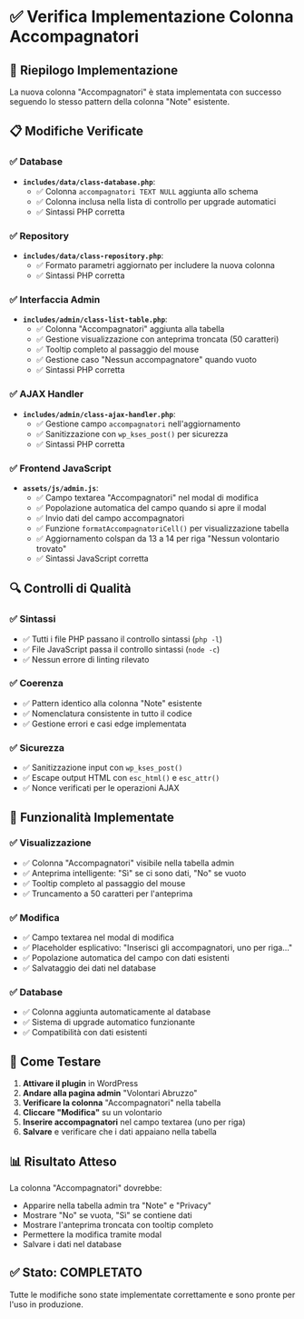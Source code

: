 # ✅ Verifica Implementazione Colonna Accompagnatori

## 🎯 Riepilogo Implementazione

La nuova colonna "Accompagnatori" è stata implementata con successo seguendo lo stesso pattern della colonna "Note" esistente.

## 📋 Modifiche Verificate

### ✅ Database
- **`includes/data/class-database.php`**:
  - ✅ Colonna `accompagnatori TEXT NULL` aggiunta allo schema
  - ✅ Colonna inclusa nella lista di controllo per upgrade automatici
  - ✅ Sintassi PHP corretta

### ✅ Repository
- **`includes/data/class-repository.php`**:
  - ✅ Formato parametri aggiornato per includere la nuova colonna
  - ✅ Sintassi PHP corretta

### ✅ Interfaccia Admin
- **`includes/admin/class-list-table.php`**:
  - ✅ Colonna "Accompagnatori" aggiunta alla tabella
  - ✅ Gestione visualizzazione con anteprima troncata (50 caratteri)
  - ✅ Tooltip completo al passaggio del mouse
  - ✅ Gestione caso "Nessun accompagnatore" quando vuoto
  - ✅ Sintassi PHP corretta

### ✅ AJAX Handler
- **`includes/admin/class-ajax-handler.php`**:
  - ✅ Gestione campo `accompagnatori` nell'aggiornamento
  - ✅ Sanitizzazione con `wp_kses_post()` per sicurezza
  - ✅ Sintassi PHP corretta

### ✅ Frontend JavaScript
- **`assets/js/admin.js`**:
  - ✅ Campo textarea "Accompagnatori" nel modal di modifica
  - ✅ Popolazione automatica del campo quando si apre il modal
  - ✅ Invio dati del campo accompagnatori
  - ✅ Funzione `formatAccompagnatoriCell()` per visualizzazione tabella
  - ✅ Aggiornamento colspan da 13 a 14 per riga "Nessun volontario trovato"
  - ✅ Sintassi JavaScript corretta

## 🔍 Controlli di Qualità

### ✅ Sintassi
- ✅ Tutti i file PHP passano il controllo sintassi (`php -l`)
- ✅ File JavaScript passa il controllo sintassi (`node -c`)
- ✅ Nessun errore di linting rilevato

### ✅ Coerenza
- ✅ Pattern identico alla colonna "Note" esistente
- ✅ Nomenclatura consistente in tutto il codice
- ✅ Gestione errori e casi edge implementata

### ✅ Sicurezza
- ✅ Sanitizzazione input con `wp_kses_post()`
- ✅ Escape output HTML con `esc_html()` e `esc_attr()`
- ✅ Nonce verificati per le operazioni AJAX

## 🚀 Funzionalità Implementate

### ✅ Visualizzazione
- ✅ Colonna "Accompagnatori" visibile nella tabella admin
- ✅ Anteprima intelligente: "Sì" se ci sono dati, "No" se vuoto
- ✅ Tooltip completo al passaggio del mouse
- ✅ Truncamento a 50 caratteri per l'anteprima

### ✅ Modifica
- ✅ Campo textarea nel modal di modifica
- ✅ Placeholder esplicativo: "Inserisci gli accompagnatori, uno per riga..."
- ✅ Popolazione automatica del campo con dati esistenti
- ✅ Salvataggio dei dati nel database

### ✅ Database
- ✅ Colonna aggiunta automaticamente al database
- ✅ Sistema di upgrade automatico funzionante
- ✅ Compatibilità con dati esistenti

## 🎯 Come Testare

1. **Attivare il plugin** in WordPress
2. **Andare alla pagina admin** "Volontari Abruzzo"
3. **Verificare la colonna** "Accompagnatori" nella tabella
4. **Cliccare "Modifica"** su un volontario
5. **Inserire accompagnatori** nel campo textarea (uno per riga)
6. **Salvare** e verificare che i dati appaiano nella tabella

## 📊 Risultato Atteso

La colonna "Accompagnatori" dovrebbe:
- Apparire nella tabella admin tra "Note" e "Privacy"
- Mostrare "No" se vuota, "Sì" se contiene dati
- Mostrare l'anteprima troncata con tooltip completo
- Permettere la modifica tramite modal
- Salvare i dati nel database

## ✅ Stato: COMPLETATO

Tutte le modifiche sono state implementate correttamente e sono pronte per l'uso in produzione.
